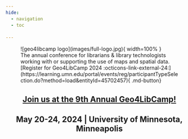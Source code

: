 ```yaml
---
hide:
  - navigation
  - toc

---
```

<style>

  .md-typeset h1,
  .md-content__button {
    display: none;
  }

</style>

<figure markdown="span">
  ![geo4libcamp logo](images/full-logo.jpg){ width=100% }
  <figcaption>The annual conference for librarians & library technologists working with or supporting the use of maps and spatial data.</figcaption>
  [Register for Geo4LibCamp 2024 :octicons-link-external-24:](https://learning.umn.edu/portal/events/reg/participantTypeSelection.do?method=load&entityId=45702457){ .md-button}
</figure>

<div style="text-align: center;">
  <h2><a href="2024">Join us at the 9th Annual Geo4LibCamp!</a></h2>
  <h2>May 20-24, 2024 | University of Minnesota, Minneapolis</h2>
</div>








	
	
	









